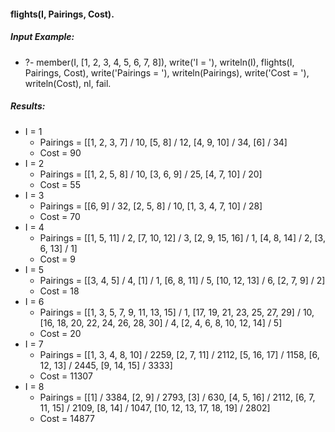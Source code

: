 #### flights(I, Pairings, Cost).

##### Input Example:
- ?- member(I, [1, 2, 3, 4, 5, 6, 7, 8]),
    write('I = '), writeln(I),
    flights(I, Pairings, Cost),
    write('Pairings = '), writeln(Pairings),
    write('Cost = '), writeln(Cost), nl, fail.

##### Results:
- I = 1
    + Pairings = [[1, 2, 3, 7] / 10, [5, 8] / 12, [4, 9, 10] / 34, [6] / 34]
    + Cost = 90
- I = 2
    + Pairings = [[1, 2, 5, 8] / 10, [3, 6, 9] / 25, [4, 7, 10] / 20]
    + Cost = 55
- I = 3
    + Pairings = [[6, 9] / 32, [2, 5, 8] / 10, [1, 3, 4, 7, 10] / 28]
    + Cost = 70
- I = 4
    + Pairings = [[1, 5, 11] / 2, [7, 10, 12] / 3, [2, 9, 15, 16] / 1, [4, 8, 14] / 2, [3, 6, 13] / 1]
    + Cost = 9
- I = 5
    + Pairings = [[3, 4, 5] / 4, [1] / 1, [6, 8, 11] / 5, [10, 12, 13] / 6, [2, 7, 9] / 2]
    + Cost = 18
- I = 6
    + Pairings = [[1, 3, 5, 7, 9, 11, 13, 15] / 1, [17, 19, 21, 23, 25, 27, 29] / 10, [16, 18, 20, 22, 24, 26, 28, 30] / 4, [2, 4, 6, 8, 10, 12, 14] / 5]
    + Cost = 20
- I = 7
    + Pairings = [[1, 3, 4, 8, 10] / 2259, [2, 7, 11] / 2112, [5, 16, 17] / 1158, [6, 12, 13] / 2445, [9, 14, 15] / 3333]
    + Cost = 11307
- I = 8
    + Pairings = [[1] / 3384, [2, 9] / 2793, [3] / 630, [4, 5, 16] / 2112, [6, 7, 11, 15] / 2109, [8, 14] / 1047, [10, 12, 13, 17, 18, 19] / 2802]
    + Cost = 14877
